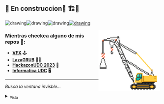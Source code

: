 ## 🚧 En construccion🚧 🏗️👷   

<img src="https://github.com/images/mona-whisper.gif" alt="drawing" width="50"/><img src="https://github.com/images/mona-whisper.gif" alt="drawing" width="50"/><img src="https://github.com/images/mona-whisper.gif" alt="drawing" width="50"><a href="https://www.youtube.com/watch?v=xvFZjo5PgG0"><img src="https://manciniworldwide.com/wp-content/uploads/2019/02/invisible-png.png" alt="drawing" width="50"/></a>

<img align="right" width="200" height="200" src="https://github.com/FerLS/FerLS/blob/main/grua.gif">

### Mientras checkea alguno de mis repos 👀: 
- **[VFX](https://github.com/FerLS/UnityVFXs)** 🕹️  
- **[LazaGRUB](https://github.com/FerLS/LazaGRUB)** 🧔🏽
- **[HackazonUDC 2023](https://github.com/FerLS/HackazonUDC_2023)** 🤖
- **[Informatica UDC](https://github.com/FerLS/Informatica-UDC)** 🖥️

---

_Busca la ventana invisble..._
<details>
  <summary><sub>Pista</sub></summary>
  <i><sub>Tres felinos la protegen</sub></i>
  
</details>

<!--

![Anurag's GitHub stats](https://github-readme-stats.vercel.app/api?username=FerLS&show_icons=true&theme=transparent\&rank_icon=github)

**FerLS/FerLS** is a ✨ _special_ ✨ repository because its `README.md` (this file) appears on your GitHub profile.

Here are some ideas to get you started:

- 🔭 I’m currently working on ...
- 🌱 I’m currently learning ...
- 👯 I’m looking to collaborate on ...
- 🤔 I’m looking for help with ...
- 💬 Ask me about ...
- 📫 How to reach me: ...
- 😄 Pronouns: ...
- ⚡ Fun fact: ...
-->
